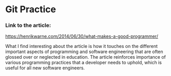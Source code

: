 # Git Practice

### Link to the article:

https://henrikwarne.com/2014/06/30/what-makes-a-good-programmer/

What I find interesting about the article is how it touches on the different important aspects of programming and software engineering that are often glossed over or neglected in education. The article reinforces importance of various programming practices that a developer needs to uphold, which is useful for all new software engineers.
